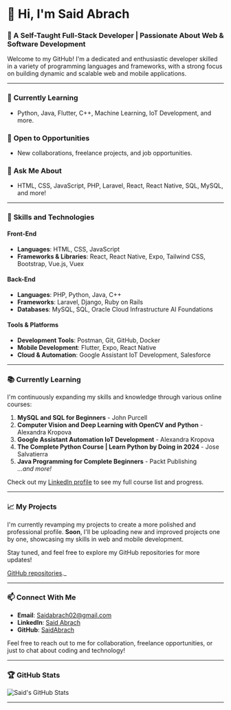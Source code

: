 # 👋 Hi, I'm Said Abrach

### 🌟 A Self-Taught Full-Stack Developer | Passionate About Web & Software Development

Welcome to my GitHub! I'm a dedicated and enthusiastic developer skilled in a variety of programming languages and frameworks, with a strong focus on building dynamic and scalable web and mobile applications.

---

### 🌱 **Currently Learning**
- Python, Java, Flutter, C++, Machine Learning, IoT Development, and more.

### 💼 **Open to Opportunities**
- New collaborations, freelance projects, and job opportunities.

### 💬 **Ask Me About**
- HTML, CSS, JavaScript, PHP, Laravel, React, React Native, SQL, MySQL, and more!

---

### 🚀 **Skills and Technologies**

#### Front-End
- **Languages**: HTML, CSS, JavaScript
- **Frameworks & Libraries**: React, React Native, Expo, Tailwind CSS, Bootstrap, Vue.js, Vuex

#### Back-End
- **Languages**: PHP, Python, Java, C++
- **Frameworks**: Laravel, Django, Ruby on Rails
- **Databases**: MySQL, SQL, Oracle Cloud Infrastructure AI Foundations

#### Tools & Platforms
- **Development Tools**: Postman, Git, GitHub, Docker
- **Mobile Development**: Flutter, Expo, React Native
- **Cloud & Automation**: Google Assistant IoT Development, Salesforce

---

### 📚 **Currently Learning**
I'm continuously expanding my skills and knowledge through various online courses:

1. **MySQL and SQL for Beginners** - John Purcell
2. **Computer Vision and Deep Learning with OpenCV and Python** - Alexandra Kropova
3. **Google Assistant Automation IoT Development** - Alexandra Kropova
4. **The Complete Python Course | Learn Python by Doing in 2024** - Jose Salvatierra
5. **Java Programming for Complete Beginners** - Packt Publishing  
   _...and more!_

Check out my [LinkedIn profile](https://www.linkedin.com/in/said-abrach/) to see my full course list and progress.

---

### 📈 **My Projects**
I'm currently revamping my projects to create a more polished and professional profile.
**Soon**, I'll be uploading new and improved projects one by one, showcasing my skills in web and mobile development.

Stay tuned, and feel free to explore my GitHub repositories for more updates!

[GitHub repositories](https://github.com/SaidAbrach)._

---

### 📫 **Connect With Me**
- **Email**: [Saidabrach02@gmail.com](mailto:Saidabrach02@gmail.com)
- **LinkedIn**: [Said Abrach](https://www.linkedin.com/in/said-abrach/)
- **GitHub**: [SaidAbrach](https://github.com/SaidAbrach)

Feel free to reach out to me for collaboration, freelance opportunities, or just to chat about coding and technology!

---

### 🏆 **GitHub Stats**
![Said's GitHub Stats](https://github-readme-stats.vercel.app/api?username=SaidAbrach&show_icons=true&theme=default)

---

